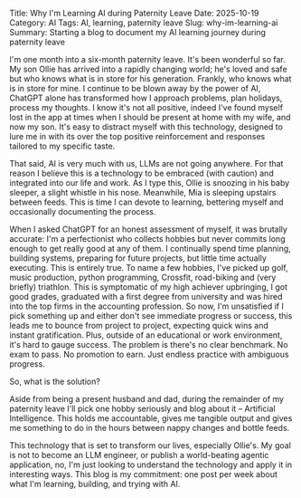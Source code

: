 Title: Why I'm Learning AI during Paternity Leave
Date: 2025-10-19
Category: AI
Tags: AI, learning, paternity leave
Slug: why-im-learning-ai
Summary: Starting a blog to document my AI learning journey during paternity leave

I'm one month into a six-month paternity leave. It's been wonderful so far. My son Ollie has arrived into a rapidly changing world; he's loved and safe but who knows what is in store for his generation. Frankly, who knows what is in store for mine. I continue to be blown away by the power of AI, ChatGPT alone has transformed how I approach problems, plan holidays, process my thoughts. I know it's not all positive, indeed I've found myself lost in the app at times when I should be present at home with my wife, and now my son. It's easy to distract myself with this technology, designed to lure me in with its over the top positive reinforcement and responses tailored to my specific taste.

That said, AI is very much with us, LLMs are not going anywhere. For that reason I believe this is a technology to be embraced (with caution) and integrated into our life and work. As I type this, Ollie is snoozing in his baby sleeper, a slight whistle in his nose. Meanwhile, Mia is sleeping upstairs between feeds. This is time I can devote to learning, bettering myself and occasionally documenting the process.

When I asked ChatGPT for an honest assessment of myself, it was brutally accurate: I'm a perfectionist who collects hobbies but never commits long enough to get really good at any of them. I continually spend time planning, building systems, preparing for future projects, but little time actually executing. This is entirely true. To name a few hobbies, I've picked up golf, music production, python programming, Crossfit, road-biking and (very briefly) triathlon. This is symptomatic of my high achiever upbringing, I got good grades, graduated with a first degree from university and was hired into the top firms in the accounting profession. So now, I'm unsatisfied if I pick something up and either don't see immediate progress or success, this leads me to bounce from project to project, expecting quick wins and instant gratification. Plus, outside of an educational or work environment, it's hard to gauge success. The problem is there's no clear benchmark. No exam to pass. No promotion to earn. Just endless practice with ambiguous progress.

So, what is the solution?

Aside from being a present husband and dad, during the remainder of my paternity leave I'll pick one hobby seriously and blog about it – Artificial Intelligence. This holds me accountable, gives me tangible output and gives me something to do in the hours between nappy changes and bottle feeds.

This technology that is set to transform our lives, especially Ollie's. My goal is not to become an LLM engineer, or publish a world-beating agentic application, no, I'm just looking to understand the technology and apply it in interesting ways. This blog is my commitment: one post per week about what I'm learning, building, and trying with AI. 